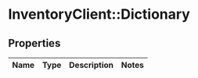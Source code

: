 # InventoryClient::Dictionary

## Properties
Name | Type | Description | Notes
------------ | ------------- | ------------- | -------------


